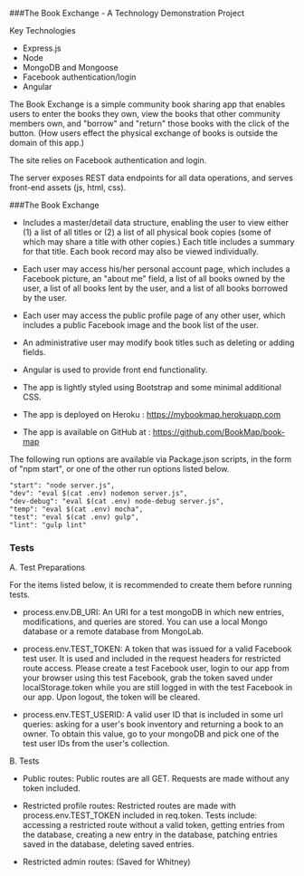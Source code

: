 ###The Book Exchange - A Technology Demonstration Project

Key Technologies
- Express.js
- Node
- MongoDB and Mongoose
- Facebook authentication/login
- Angular

The Book Exchange is a simple community book sharing app that enables users to enter the books they own, view the books that other community members own, and "borrow" and "return" those books with the click of the button.  (How users effect the physical exchange of books is outside the domain of this app.)

The site relies on Facebook authentication and login.  

The server exposes REST data endpoints for all data operations, and serves front-end assets (js, html, css).


###The Book Exchange

- Includes a master/detail data structure, enabling the user to view either (1) a list of all titles or (2) a list of all physical book copies (some of which may share a title with other copies.)  Each title includes a summary for that title.  Each book record may also be viewed individually.  

- Each user may access his/her personal account page, which includes a Facebook picture, an "about me" field, a list of all books owned by the user, a list of all books lent by the user, and a list of all books borrowed by the user.

- Each user may access the public profile page of any other user, which includes a public Facebook image and the book list of the user.

- An administrative user may modify book titles such as deleting or adding fields.

- Angular is used to provide front end functionality.   

- The app is lightly styled using Bootstrap and some minimal additional CSS.  

- The app is deployed on Heroku : https://mybookmap.herokuapp.com

- The app is available on GitHub at : https://github.com/BookMap/book-map


The following run options are available via Package.json scripts, in the form of "npm start", or one of the other run options listed below.

    "start": "node server.js",
    "dev": "eval $(cat .env) nodemon server.js",
    "dev-debug": "eval $(cat .env) node-debug server.js",
    "temp": "eval $(cat .env) mocha",
    "test": "eval $(cat .env) gulp",
    "lint": "gulp lint"



### Tests

A. Test Preparations

For the items listed below, it is recommended to create them before running tests.

* process.env.DB_URI: An URI for a test mongoDB in which new entries, modifications, and queries are stored. You can use a local Mongo database or a remote database from MongoLab.

* process.env.TEST_TOKEN: A token that was issued for a valid Facebook test user. It is used and included in the request headers for restricted route access. Please create a test Facebook user, login to our app from your browser using this test Facebook, grab the token saved under localStorage.token while you are still logged in with the test Facebook in our app. Upon logout, the token will be cleared.

* process.env.TEST_USERID: A valid user ID that is included in some url queries: asking for a user's book inventory and returning a book to an owner. To obtain this value, go to your mongoDB and pick one of the test user IDs from the user's collection.

B. Tests

* Public routes:
Public routes are all GET. Requests are made without any token included.

* Restricted profile routes:
Restricted routes are made with process.env.TEST_TOKEN included in req.token. Tests include: accessing a restricted route without a valid token, getting entries from the database, creating a new entry in the database, patching entries saved in the database, deleting saved entries.

* Restricted admin routes: (Saved for Whitney)
